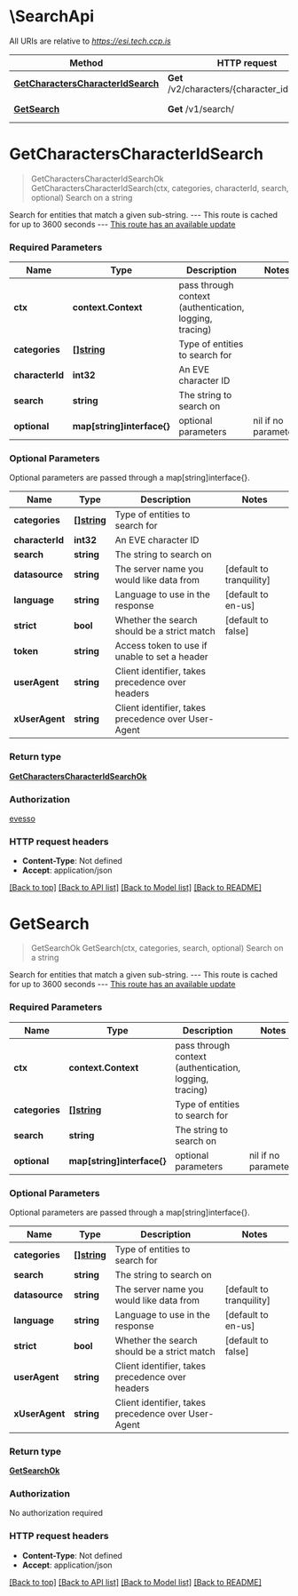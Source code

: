 # \SearchApi

All URIs are relative to *https://esi.tech.ccp.is*

Method | HTTP request | Description
------------- | ------------- | -------------
[**GetCharactersCharacterIdSearch**](SearchApi.md#GetCharactersCharacterIdSearch) | **Get** /v2/characters/{character_id}/search/ | Search on a string
[**GetSearch**](SearchApi.md#GetSearch) | **Get** /v1/search/ | Search on a string


# **GetCharactersCharacterIdSearch**
> GetCharactersCharacterIdSearchOk GetCharactersCharacterIdSearch(ctx, categories, characterId, search, optional)
Search on a string

Search for entities that match a given sub-string.  ---  This route is cached for up to 3600 seconds  --- [This route has an available update](https://esi.tech.ccp.is/diff/latest/dev/#GET-/characters/{character_id}/search/)

### Required Parameters

Name | Type | Description  | Notes
------------- | ------------- | ------------- | -------------
 **ctx** | **context.Context** | pass through context (authentication, logging, tracing)
  **categories** | [**[]string**](string.md)| Type of entities to search for | 
  **characterId** | **int32**| An EVE character ID | 
  **search** | **string**| The string to search on | 
 **optional** | **map[string]interface{}** | optional parameters | nil if no parameters

### Optional Parameters
Optional parameters are passed through a map[string]interface{}.

Name | Type | Description  | Notes
------------- | ------------- | ------------- | -------------
 **categories** | [**[]string**](string.md)| Type of entities to search for | 
 **characterId** | **int32**| An EVE character ID | 
 **search** | **string**| The string to search on | 
 **datasource** | **string**| The server name you would like data from | [default to tranquility]
 **language** | **string**| Language to use in the response | [default to en-us]
 **strict** | **bool**| Whether the search should be a strict match | [default to false]
 **token** | **string**| Access token to use if unable to set a header | 
 **userAgent** | **string**| Client identifier, takes precedence over headers | 
 **xUserAgent** | **string**| Client identifier, takes precedence over User-Agent | 

### Return type

[**GetCharactersCharacterIdSearchOk**](get_characters_character_id_search_ok.md)

### Authorization

[evesso](../README.md#evesso)

### HTTP request headers

 - **Content-Type**: Not defined
 - **Accept**: application/json

[[Back to top]](#) [[Back to API list]](../README.md#documentation-for-api-endpoints) [[Back to Model list]](../README.md#documentation-for-models) [[Back to README]](../README.md)

# **GetSearch**
> GetSearchOk GetSearch(ctx, categories, search, optional)
Search on a string

Search for entities that match a given sub-string.  ---  This route is cached for up to 3600 seconds  --- [This route has an available update](https://esi.tech.ccp.is/diff/latest/dev/#GET-/search/)

### Required Parameters

Name | Type | Description  | Notes
------------- | ------------- | ------------- | -------------
 **ctx** | **context.Context** | pass through context (authentication, logging, tracing)
  **categories** | [**[]string**](string.md)| Type of entities to search for | 
  **search** | **string**| The string to search on | 
 **optional** | **map[string]interface{}** | optional parameters | nil if no parameters

### Optional Parameters
Optional parameters are passed through a map[string]interface{}.

Name | Type | Description  | Notes
------------- | ------------- | ------------- | -------------
 **categories** | [**[]string**](string.md)| Type of entities to search for | 
 **search** | **string**| The string to search on | 
 **datasource** | **string**| The server name you would like data from | [default to tranquility]
 **language** | **string**| Language to use in the response | [default to en-us]
 **strict** | **bool**| Whether the search should be a strict match | [default to false]
 **userAgent** | **string**| Client identifier, takes precedence over headers | 
 **xUserAgent** | **string**| Client identifier, takes precedence over User-Agent | 

### Return type

[**GetSearchOk**](get_search_ok.md)

### Authorization

No authorization required

### HTTP request headers

 - **Content-Type**: Not defined
 - **Accept**: application/json

[[Back to top]](#) [[Back to API list]](../README.md#documentation-for-api-endpoints) [[Back to Model list]](../README.md#documentation-for-models) [[Back to README]](../README.md)

